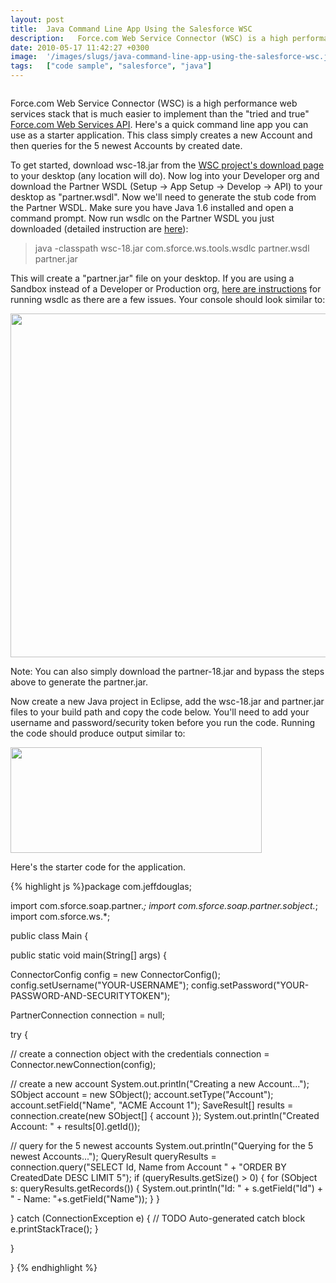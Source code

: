 ```yaml
---
layout: post
title:  Java Command Line App Using the Salesforce WSC
description:   Force.com Web Service Connector (WSC) is a high performance web services stack that is much easier to implement than the tried and true Force.com Web Services API . Heres a quick command line app you can use as a starter application. This class simply creates a new Account and then queries for the 5 newest Accounts by created date. To get started, download wsc-18.jar from the WSC projects download page  to your desktop (any location will do). Now log into your Developer org and download the Pa
date: 2010-05-17 11:42:27 +0300
image:  '/images/slugs/java-command-line-app-using-the-salesforce-wsc.jpg'
tags:   ["code sample", "salesforce", "java"]
---
```

<p><img src="http://res.cloudinary.com/blog-jeffdouglas-com/image/upload/v1400328494/wsc-logo_yswghf.png" alt="" ></p>
<p>Force.com Web Service Connector</a> (WSC) is a high performance web services stack that is much easier to implement than the "tried and true" <a href="http://www.salesforce.com/us/developer/docs/api/index.htm" target="_blank">Force.com Web Services API</a>. Here's a quick command line app you can use as a starter application. This class simply creates a new Account and then queries for the 5 newest Accounts by created date.</p>
<p>To get started, download wsc-18.jar from the <a href="http://code.google.com/p/sfdc-wsc/downloads/list" target="_blank">WSC project's download page</a> to your desktop (any location will do). Now log into your Developer org and download the Partner WSDL (Setup -> App Setup -> Develop -> API) to your desktop as "partner.wsdl". Now we'll need to generate the stub code from the Partner WSDL. Make sure you have Java 1.6 installed and open a command prompt. Now run wsdlc on the Partner WSDL you just downloaded (detailed instruction are <a href="http://code.google.com/p/sfdc-wsc/wiki/GettingStarted" target="_blank">here</a>):</p>
<blockquote>java -classpath wsc-18.jar com.sforce.ws.tools.wsdlc partner.wsdl partner.jar</blockquote>
<p>This will create a "partner.jar" file on your desktop. If you are using a Sandbox instead of a Developer or Production org, <a href="/2010/03/11/error-compiling-wsc-appengine-partner-jar-for-sandbox/" target="_blank">here are instructions</a> for running wsdlc as there are a few issues. Your console should look similar to:</p>
<p><a href="/2010/05/17/java-command-line-app-using-the-salesforce-wsc/wsc-console/" rel="attachment wp-att-2570"><img src="http://res.cloudinary.com/blog-jeffdouglas-com/image/upload/v1400328493/wsc-console_jyxslk.png" alt="" title="wsc-console" width="550" class="alignnone size-full wp-image-2570" /></a></p>
<p>Note: You can also simply download the partner-18.jar and bypass the steps above to generate the partner.jar.</p>
<p>Now create a new Java project in Eclipse, add the wsc-18.jar and partner.jar files to your build path and copy the code below. You'll need to add your username and password/security token before you run the code. Running the code should produce output similar to:</p>
<p><a href="/2010/05/17/java-command-line-app-using-the-salesforce-wsc/wsc-run/" rel="attachment wp-att-2583"><img src="http://res.cloudinary.com/blog-jeffdouglas-com/image/upload/v1400328492/wsc-run_f0hkof.png" alt="" title="wsc-run" width="402" height="169" class="alignnone size-full wp-image-2583" /></a></p>
<p>Here's the starter code for the application.</p>
{% highlight js %}package com.jeffdouglas;

import com.sforce.soap.partner.*;
import com.sforce.soap.partner.sobject.*;
import com.sforce.ws.*;

public class Main {

 public static void main(String[] args) {

  ConnectorConfig config = new ConnectorConfig();
  config.setUsername("YOUR-USERNAME");
  config.setPassword("YOUR-PASSWORD-AND-SECURITYTOKEN");

  PartnerConnection connection = null;
  
  try {
 
 // create a connection object with the credentials
 connection = Connector.newConnection(config);
 
 // create a new account
 System.out.println("Creating a new Account...");
 SObject account = new SObject();
 account.setType("Account");
 account.setField("Name", "ACME Account 1");
 SaveResult[] results = connection.create(new SObject[] { account });
 System.out.println("Created Account: " + results[0].getId());
 
 // query for the 5 newest accounts
 System.out.println("Querying for the 5 newest Accounts...");
 QueryResult queryResults = connection.query("SELECT Id, Name from Account " +
   "ORDER BY CreatedDate DESC LIMIT 5");
 if (queryResults.getSize() > 0) {
  for (SObject s: queryResults.getRecords()) {
   System.out.println("Id: " + s.getField("Id") + " - Name: "+s.getField("Name"));
  }
 }
 
  } catch (ConnectionException e) {
 // TODO Auto-generated catch block
 e.printStackTrace();
  }

 }

}
{% endhighlight %}

